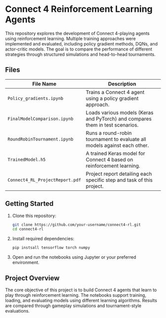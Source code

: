 # Connect 4 Reinforcement Learning Agents

This repository explores the development of Connect 4-playing agents using reinforcement learning. Multiple training approaches were implemented and evaluated, including policy gradient methods, DQNs, and actor-critic models. The goal is to compare the performance of different strategies through structured simulations and head-to-head tournaments.

## Files

| File Name                   | Description                                                                 |
|----------------------------|-----------------------------------------------------------------------------|
| `Policy_gradients.ipynb`   | Trains a Connect 4 agent using a policy gradient approach.                  |
| `FinalModelComparison.ipynb` | Loads various models (Keras and PyTorch) and compares them in test scenarios. |
| `RoundRobinTournament.ipynb` | Runs a round-robin tournament to evaluate all models against each other.     |
| `TrainedModel.h5`          | A trained Keras model for Connect 4 based on reinforcement learning.        |
| `Connect4_RL_ProjectReport.pdf` | Project report detailing each specific step and task of this project. |

## Getting Started

1. Clone this repository:
   ```bash
   git clone https://github.com/your-username/connect4-rl.git
   cd connect4-rl
2. Install required dependencies:
   ```bash
   pip instsall tensorflow torch numpy
4. Open and run the notebooks using Jupyter or your preferred environment.

## Project Overview
The core objective of this project is to build Connect 4 agents that learn to play through reinforcement learning. The notebooks support training, loading, and evaluating models using different learning algorithms. Results are compared through gameplay simulations and tournament-style evaluations.
